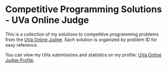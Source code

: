 # Competitive Programming Solutions - UVa Online Judge
This is a collection of my solutions to competitive programming problems from the [UVa Online Judge](https://onlinejudge.org/). Each solution is organized by problem ID for easy reference.

You can view my UVa submissions and statistics on my profile: [UVa Online Judge Profile](https://uhunt.onlinejudge.org/id/1433654).
